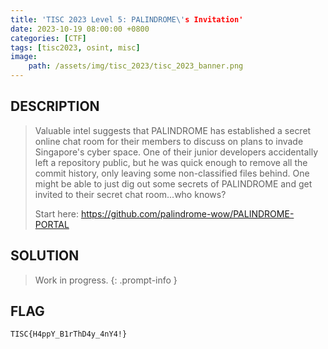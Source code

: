 ```yaml
---
title: 'TISC 2023 Level 5: PALINDROME\'s Invitation'
date: 2023-10-19 08:00:00 +0800
categories: [CTF]
tags: [tisc2023, osint, misc]
image:
    path: /assets/img/tisc_2023/tisc_2023_banner.png
---
```

## DESCRIPTION
>Valuable intel suggests that PALINDROME has established a secret online chat room for their members to discuss on plans to invade Singapore's cyber space. One of their junior developers accidentally left a repository public, but he was quick enough to remove all the commit history, only leaving some non-classified files behind. One might be able to just dig out some secrets of PALINDROME and get invited to their secret chat room...who knows?
>
>Start here:  <https://github.com/palindrome-wow/PALINDROME-PORTAL>

## SOLUTION

> Work in progress.
{: .prompt-info }

## FLAG
`TISC{H4ppY_B1rThD4y_4nY4!}`